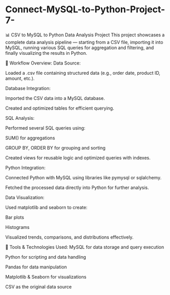 # Connect-MySQL-to-Python-Project-7-
📊 CSV to MySQL to Python Data Analysis Project
This project showcases a complete data analysis pipeline — starting from a CSV file, importing it into MySQL, running various SQL queries for aggregation and filtering, and finally visualizing the results in Python.

🔄 Workflow Overview:
Data Source:

Loaded a .csv file containing structured data (e.g., order date, product ID, amount, etc.).

Database Integration:

Imported the CSV data into a MySQL database.

Created and optimized tables for efficient querying.

SQL Analysis:

Performed several SQL queries using:

SUM() for aggregations

GROUP BY, ORDER BY for grouping and sorting


Created views for reusable logic and optimized queries with indexes.

Python Integration:

Connected Python with MySQL using libraries like pymysql or sqlalchemy.

Fetched the processed data directly into Python for further analysis.

Data Visualization:

Used matplotlib and seaborn to create:

Bar plots

Histograms


Visualized trends, comparisons, and distributions effectively.

📌 Tools & Technologies Used:
MySQL for data storage and query execution

Python for scripting and data handling

Pandas for data manipulation

Matplotlib & Seaborn for visualizations

CSV as the original data source

